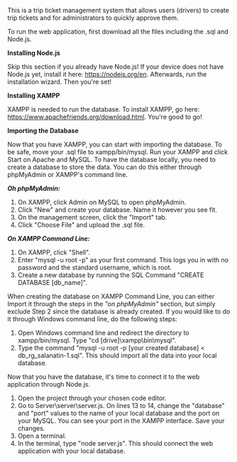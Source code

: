 This is a trip ticket management system that allows users (drivers) to create trip tickets and for administrators to quickly approve them. 

To run the web application, first download all the files including the .sql and Node.js. 

**Installing Node.js**

Skip this section if you already have Node.js!
If your device does not have Node.js yet, install it here: https://nodejs.org/en.
Afterwards, run the installation wizard. Then you're set!

**Installing XAMPP**

XAMPP is needed to run the database. To install XAMPP, go here: https://www.apachefriends.org/download.html.
You're good to go!

**Importing the Database**

Now that you have XAMPP, you can start with importing the database. To be safe, move your .sql file to xampp/bin/mysql. 
Run your XAMPP and click Start on Apache and MySQL. To have the database locally, you need to create a database to store the data. You can do this either through phpMyAdmin or XAMPP's command line.

_**Oh phpMyAdmin:**_
 
  1. On XAMPP, click Admin on MySQL to open phpMyAdmin.
  2. Click "New" and create your database. Name it however you see fit.
  3. On the management screen, click the "Import" tab.
  4. Click "Choose File" and upload the .sql file.

**_On XAMPP Command Line:_**
 
  1. On XAMPP, click "Shell".
  2. Enter "mysql -u root -p" as your first command. This logs you in with no password and the standard username, which is root.
  3. Create a new database by running the SQL Command "CREATE DATABASE [db_name]".

When creating the database on XAMPP Command Line, you can either Import it through the steps in the _"on phpMyAdmin"_ section, but simply exclude Step 2 since the database is already created.
If you would like to do it through Windows command line, do the following steps:
  1. Open Windows command line and redirect the directory to xampp/bin/mysql. Type "cd [drive]\xampp\bin\mysql".
  2. Type the command "mysql -u root -p [your created database] < db_rg_salanatin-1.sql". This should import all the data into your local database.

Now that you have the database, it's time to connect it to the web application through Node.js.
  1. Open the project through your chosen code editor.
  2. Go to Server\server\server.js. On lines 13 to 14, change the "database" and "port" values to the name of your local database and the port on your MySQL. You can see your port in the XAMPP interface. Save your changes.
  3. Open a terminal.
  4. In the terminal, type "node server.js". This should connect the web application with your local database.
